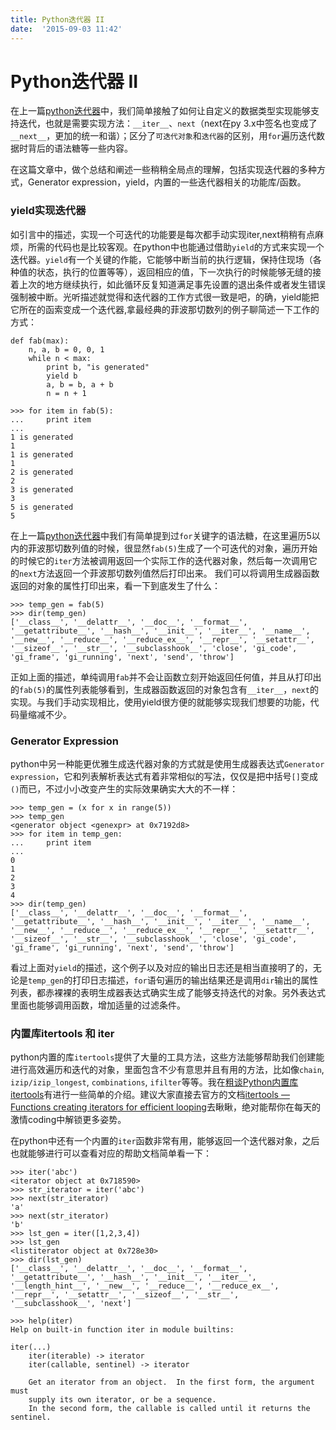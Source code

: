```yaml
---
title: Python迭代器 II
date:  '2015-09-03 11:42'
---
```


# Python迭代器 II
在上一篇[python迭代器](http://www.jianshu.com/p/d3fb22de98ee)中，我们简单接触了如何让自定义的数据类型实现能够支持迭代，也就是需要实现方法：`__iter__`、`next`（next在py 3.x中签名也变成了`__next__`，更加的统一和谐）；区分了`可迭代对象`和`迭代器`的区别，用`for`遍历迭代数据时背后的语法糖等一些内容。

在这篇文章中，做个总结和阐述一些稍稍全局点的理解，包括实现迭代器的多种方式，Generator expression，yield，内置的一些迭代器相关的功能库/函数。

### yield实现迭代器

如引言中的描述，实现一个可迭代的功能要是每次都手动实现iter,next稍稍有点麻烦，所需的代码也是比较客观。在python中也能通过借助`yield`的方式来实现一个迭代器。`yield`有一个关键的作能，它能够中断当前的执行逻辑，保持住现场（各种值的状态，执行的位置等等），返回相应的值，下一次执行的时候能够无缝的接着上次的地方继续执行，如此循环反复知道满足事先设置的退出条件或者发生错误强制被中断。光听描述就觉得和迭代器的工作方式很一致是吧，的确，yield能把它所在的函索变成一个迭代器,拿最经典的菲波那切数列的例子聊简述一下工作的方式：

```
def fab(max):
    n, a, b = 0, 0, 1
    while n < max:
    	print b, "is generated"
        yield b
        a, b = b, a + b
        n = n + 1

>>> for item in fab(5):
...     print item
...
1 is generated
1
1 is generated
1
2 is generated
2
3 is generated
3
5 is generated
5
```
在上一篇[python迭代器](http://www.jianshu.com/p/d3fb22de98ee)中我们有简单提到过`for`关键字的语法糖，在这里遍历5以内的菲波那切数列值的时候，很显然`fab(5)`生成了一个可迭代的对象，遍历开始的时候它的`iter`方法被调用返回一个实际工作的迭代器对象，然后每一次调用它的`next`方法返回一个菲波那切数列值然后打印出来。
我们可以将调用生成器函数返回的对象的属性打印出来，看一下到底发生了什么：

```
>>> temp_gen = fab(5)
>>> dir(temp_gen)
['__class__', '__delattr__', '__doc__', '__format__', '__getattribute__', '__hash__', '__init__', '__iter__', '__name__', '__new__', '__reduce__', '__reduce_ex__', '__repr__', '__setattr__', '__sizeof__', '__str__', '__subclasshook__', 'close', 'gi_code', 'gi_frame', 'gi_running', 'next', 'send', 'throw']
```
正如上面的描述，单纯调用`fab`并不会让函数立刻开始返回任何值，并且从打印出的`fab(5)`的属性列表能够看到，生成器函数返回的对象包含有`__iter__`，`next`的实现。与我们手动实现相比，使用yield很方便的就能够实现我们想要的功能，代码量缩减不少。

### Generator Expression

python中另一种能更优雅生成迭代器对象的方式就是使用生成器表达式`Generator expression`，它和列表解析表达式有着非常相似的写法，仅仅是把中括号`[]`变成`()`而已，不过小小改变产生的实际效果确实大大的不一样：

```
>>> temp_gen = (x for x in range(5))
>>> temp_gen
<generator object <genexpr> at 0x7192d8>
>>> for item in temp_gen:
...     print item
...
0
1
2
3
4
>>> dir(temp_gen)
['__class__', '__delattr__', '__doc__', '__format__', '__getattribute__', '__hash__', '__init__', '__iter__', '__name__', '__new__', '__reduce__', '__reduce_ex__', '__repr__', '__setattr__', '__sizeof__', '__str__', '__subclasshook__', 'close', 'gi_code', 'gi_frame', 'gi_running', 'next', 'send', 'throw']
```
看过上面对`yield`的描述，这个例子以及对应的输出日志还是相当直接明了的，无论是`temp_gen`的打印日志描述，`for`语句遍历的输出结果还是调用`dir`输出的属性列表，都赤裸裸的表明生成器表达式确实生成了能够支持迭代的对象。另外表达式里面也能够调用函数，增加适量的过滤条件。

### 内置库itertools 和 iter

python内置的库`itertools`提供了大量的工具方法，这些方法能够帮助我们创建能进行高效遍历和迭代的对象，里面包含不少有意思并且有用的方法，比如像`chain`, `izip/izip_longest`, `combinations`, `ifilter`等等。我在[粗谈Python内置库itertools](http://www.jianshu.com/p/db56bb477e1a)有进行一些简单的介绍。建议大家直接去官方的文档[itertools — Functions creating iterators for efficient looping](https://docs.python.org/2/library/itertools.html#itertools.izip_longest)去瞅瞅，绝对能帮你在每天的激情coding中解锁更多姿势。

在python中还有一个内置的`iter`函数非常有用，能够返回一个迭代器对象，之后也就能够进行可以查看对应的帮助文档简单看一下：

```
>>> iter('abc')
<iterator object at 0x718590>
>>> str_iterator = iter('abc')
>>> next(str_iterator)
'a'
>>> next(str_iterator)
'b'
>>> lst_gen = iter([1,2,3,4])
>>> lst_gen
<listiterator object at 0x728e30>
>>> dir(lst_gen)
['__class__', '__delattr__', '__doc__', '__format__', '__getattribute__', '__hash__', '__init__', '__iter__', '__length_hint__', '__new__', '__reduce__', '__reduce_ex__', '__repr__', '__setattr__', '__sizeof__', '__str__', '__subclasshook__', 'next']

>>> help(iter)
Help on built-in function iter in module builtins:

iter(...)
    iter(iterable) -> iterator
    iter(callable, sentinel) -> iterator

    Get an iterator from an object.  In the first form, the argument must
    supply its own iterator, or be a sequence.
    In the second form, the callable is called until it returns the sentinel.
```

